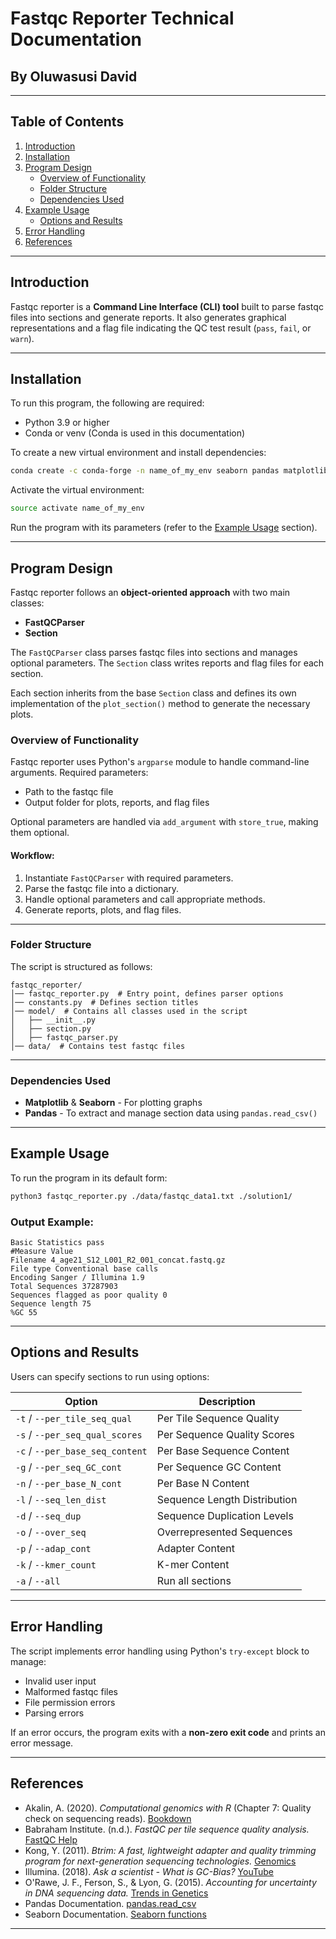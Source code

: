# Fastqc Reporter Technical Documentation

## By Oluwasusi David  

---

## Table of Contents

1. [Introduction](#introduction)
2. [Installation](#installation)
3. [Program Design](#program-design)
   - [Overview of Functionality](#overview-of-functionality)
   - [Folder Structure](#folder-structure)
   - [Dependencies Used](#dependencies-used)
4. [Example Usage](#example-usage)
   - [Options and Results](#options-and-results)
5. [Error Handling](#error-handling)
6. [References](#references)

---

## Introduction
Fastqc reporter is a **Command Line Interface (CLI) tool** built to parse fastqc files into sections and generate reports. It also generates graphical representations and a flag file indicating the QC test result (`pass`, `fail`, or `warn`).

---

## Installation
To run this program, the following are required:

- Python 3.9 or higher
- Conda or venv (Conda is used in this documentation)

To create a new virtual environment and install dependencies:

```sh
conda create -c conda-forge -n name_of_my_env seaborn pandas matplotlib
```

Activate the virtual environment:

```sh
source activate name_of_my_env
```

Run the program with its parameters (refer to the [Example Usage](#example-usage) section).

---

## Program Design
Fastqc reporter follows an **object-oriented approach** with two main classes:

- **FastQCParser**
- **Section**

The `FastQCParser` class parses fastqc files into sections and manages optional parameters. The `Section` class writes reports and flag files for each section.

Each section inherits from the base `Section` class and defines its own implementation of the `plot_section()` method to generate the necessary plots.

### Overview of Functionality
Fastqc reporter uses Python's `argparse` module to handle command-line arguments. Required parameters:

- Path to the fastqc file
- Output folder for plots, reports, and flag files

Optional parameters are handled via `add_argument` with `store_true`, making them optional.

#### Workflow:
1. Instantiate `FastQCParser` with required parameters.
2. Parse the fastqc file into a dictionary.
3. Handle optional parameters and call appropriate methods.
4. Generate reports, plots, and flag files.

---

### Folder Structure
The script is structured as follows:

```
fastqc_reporter/
│── fastqc_reporter.py  # Entry point, defines parser options
│── constants.py  # Defines section titles
│── model/  # Contains all classes used in the script
│   ├── __init__.py
│   ├── section.py
│   ├── fastqc_parser.py
│── data/  # Contains test fastqc files
```

---

### Dependencies Used

- **Matplotlib** & **Seaborn** - For plotting graphs
- **Pandas** - To extract and manage section data using `pandas.read_csv()`

---

## Example Usage

To run the program in its default form:

```sh
python3 fastqc_reporter.py ./data/fastqc_data1.txt ./solution1/
```

### Output Example:
```
Basic Statistics pass
#Measure Value
Filename 4_age21_S12_L001_R2_001_concat.fastq.gz
File type Conventional base calls
Encoding Sanger / Illumina 1.9
Total Sequences 37287903
Sequences flagged as poor quality 0
Sequence length 75
%GC 55
```

---

## Options and Results
Users can specify sections to run using options:

| Option | Description |
|--------|-------------|
| `-t` / `--per_tile_seq_qual` | Per Tile Sequence Quality |
| `-s` / `--per_seq_qual_scores` | Per Sequence Quality Scores |
| `-c` / `--per_base_seq_content` | Per Base Sequence Content |
| `-g` / `--per_seq_GC_cont` | Per Sequence GC Content |
| `-n` / `--per_base_N_cont` | Per Base N Content |
| `-l` / `--seq_len_dist` | Sequence Length Distribution |
| `-d` / `--seq_dup` | Sequence Duplication Levels |
| `-o` / `--over_seq` | Overrepresented Sequences |
| `-p` / `--adap_cont` | Adapter Content |
| `-k` / `--kmer_count` | K-mer Content |
| `-a` / `--all` | Run all sections |

---

## Error Handling
The script implements error handling using Python's `try-except` block to manage:

- Invalid user input
- Malformed fastqc files
- File permission errors
- Parsing errors

If an error occurs, the program exits with a **non-zero exit code** and prints an error message.

---

## References

- Akalin, A. (2020). *Computational genomics with R* (Chapter 7: Quality check on sequencing reads). [Bookdown](https://compgenomr.github.io/book/quality-check-on-sequencing-reads.html)
- Babraham Institute. (n.d.). *FastQC per tile sequence quality analysis.* [FastQC Help](https://www.bioinformatics.babraham.ac.uk/projects/fastqc/Help/3%20Analysis%20Modules/12%20Per%20Tile%20Sequence%20Quality.html)
- Kong, Y. (2011). *Btrim: A fast, lightweight adapter and quality trimming program for next-generation sequencing technologies.* [Genomics](https://doi.org/10.1016/j.ygeno.2011.05.009)
- Illumina. (2018). *Ask a scientist - What is GC-Bias?* [YouTube](https://www.youtube.com/watch?v=wdEb3chYFOw)
- O'Rawe, J. F., Ferson, S., & Lyon, G. (2015). *Accounting for uncertainty in DNA sequencing data.* [Trends in Genetics](https://doi.org/10.1016/j.tig.2014.12.002)
- Pandas Documentation. [pandas.read_csv](https://pandas.pydata.org/docs/reference/api/pandas.read_csv.html)
- Seaborn Documentation. [Seaborn functions](https://seaborn.pydata.org/tutorial/function_overview.html)

---


